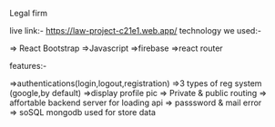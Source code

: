 Legal firm

 live link:- https://law-project-c21e1.web.app/
technology we used:-

 => React Bootstrap
 =>Javascript
 =>firebase
 =>react router

 features:-

 =>authentications(login,logout,registration)
 =>3 types of reg system (google,by default)
 =>display profile pic
 => Private & public routing
 => affortable backend server for loading api
 => passsword & mail error  
 => soSQL mongodb used for store data


